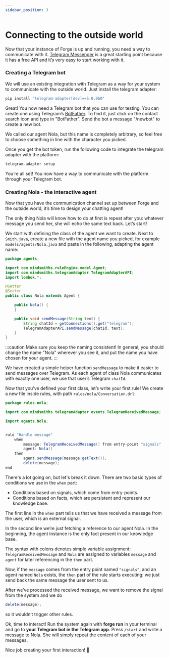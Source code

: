 ```yaml
---
sidebar_position: 3
---
```


# Connecting to the outside world

Now that your instance of Forge is up and running, you need a way to communicate with it.
[Telegram Messenger](https://telegram.org/) is a great starting point because it has a free API and it’s very easy to start working with it.

### Creating a Telegram bot

We will use an existing integration with Telegram as a way for your system to communicate with the outside world. Just install the telegram adapter:

```bash title="Terminal"
pip install "telegram-adapter[dev]==5.0.0b0"
```

Great! You now need a Telegram bot that you can use for testing. You can create one using Telegram’s [BotFather](https://core.telegram.org/bots). To find it, just click on the contact search icon and type in "BotFather". Send the bot a message "/newbot" to create a new bot. 

We called our agent Nola, but this name is completely arbitrary, so feel free to choose something in line with the character you picked.

Once you get the bot token, run the following code to integrate the telegram adapter with the platform:

```bash title="Terminal"
telegram-adapter setup
```

You’re all set! You now have a way to communicate with the platform through your Telegram bot.

### Creating Nola - the interactive agent

Now that you have the communication channel set up between Forge and the outside world, it’s time to design your chatting agent!

The only thing Nola will know how to do at first is repeat after you: whatever message you send her, she will echo the same text back. Let’s start!

We start with defining the class of the agent we want to create. Next to `Smith.java`, create a new file with the agent name you picked, for example ```models/agents/Nola.java``` and paste in the following, adapting the agent name:


```java title="models/agents/Nola.java"
package agents;

import com.mindsmiths.ruleEngine.model.Agent;
import com.mindsmiths.telegramAdapter.TelegramAdapterAPI;
import lombok.*;

@Getter
@Setter
public class Nola extends Agent {

    public Nola() {
    }

    public void sendMessage(String text) {
        String chatId = getConnections().get("telegram");
        TelegramAdapterAPI.sendMessage(chatId, text);
    }
}
```

:::caution
Make sure you keep the naming consistent!
In general, you should change the name "Nola" wherever you see it, and put the name you have chosen for your agent.
:::

We have created a simple helper function ```sendMessage``` to make it easier to send messages over Telegram.
As each agent of class Nola communicates with exactly one user, we use that user’s Telegram ```chatId```. 

Now that you’ve defined your first class, let’s write your first rule! We create a new file inside rules, with path ```rules/nola/Conversation.drl```:

```java title="rules/nola/Conversation.drl"
package rules.nola;

import com.mindsmiths.telegramAdapter.events.TelegramReceivedMessage;

import agents.Nola;


rule "Handle message"
    when
        message: TelegramReceivedMessage() from entry-point "signals"
        agent: Nola()
    then
        agent.sendMessage(message.getText());
        delete(message);
end
```

There's a lot going on, but let's break it down. There are two basic types of conditions we use in the ```when``` part:
* Conditions based on signals, which come from entry-points.
* Conditions based on facts, which are persistent and represent our knowledge base.


The first line in the ```when``` part tells us that we have received a message from the user, which is an external signal.


In the second line we’re just fetching a reference to our agent Nola. In the beginning, the agent instance is the only fact present in our knowledge base.

The syntax with colons denotes simple variable assignment: ```TelegramReceivedMessage``` and ``Nola`` are assigned
to variables ```message``` and ```agent``` for later referencing in the ```then``` part.

Now, if the ```message``` comes from the entry point named ```"signals"```, and an agent named ```Nola``` exists,
the ```then``` part of the rule starts executing: we just send back the same message the user sent to us.


After we’ve processed the received message, we want to remove the signal from the system and we do 
```java
delete(message);
```

so it wouldn’t trigger other rules.

Ok, time to interact! Run the system again with **forge run** in your terminal and go to **your Telegram bot in the Telegram app**.
Press ```/start``` and write a message to Nola. She will simply repeat the content of each of your messages.

Nice job creating your first interaction! 🎉